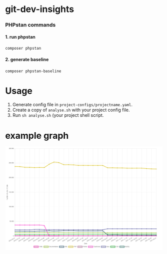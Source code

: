# git-dev-insights

### PHPstan commands

#### 1. run phpstan
`composer phpstan`

#### 2. generate baseline
`composer phpstan-baseline`


# Usage

1. Generate config file in `project-configs/projectname.yaml`.
2. Create a copy of `analyse.sh` with your project config file.
3. Run `sh analyse.sh` (your project shell script.

# example graph
![Graph Example](https://github.com/standan-hulk/git-dev-insights/raw/main/files/graph-example.png)